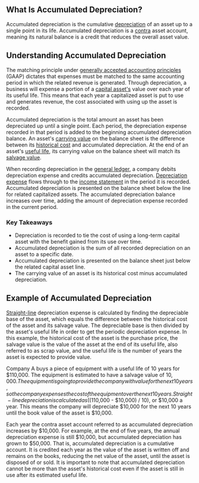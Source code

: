 ## What Is Accumulated Depreciation?

Accumulated depreciation is the cumulative [depreciation](https://www.investopedia.com/terms/d/depreciation.asp) of an asset up to a single point in its life. Accumulated depreciation is a [contra](https://www.investopedia.com/terms/c/contraaccount.asp) asset account, meaning its natural balance is a credit that reduces the overall asset value.

## Understanding Accumulated Depreciation

The matching principle under [generally accepted accounting principles](https://www.investopedia.com/terms/g/gaap.asp) (GAAP) dictates that expenses must be matched to the same accounting period in which the related revenue is generated. Through depreciation, a business will expense a portion of a [capital asset's](https://www.investopedia.com/terms/c/capitalasset.asp) value over each year of its useful life. This means that each year a capitalized asset is put to use and generates revenue, the cost associated with using up the asset is recorded.

Accumulated depreciation is the total amount an asset has been depreciated up until a single point. Each period, the depreciation expense recorded in that period is added to the beginning accumulated depreciation balance. An asset's [carrying value](https://www.investopedia.com/terms/c/carryingvalue.asp) on the balance sheet is the difference between its [historical cost](https://www.investopedia.com/terms/h/historical-cost.asp) and accumulated depreciation. At the end of an asset's [useful life](https://www.investopedia.com/terms/u/usefullife.asp), its carrying value on the balance sheet will match its [salvage value](https://www.investopedia.com/terms/s/salvagevalue.asp).

When recording depreciation in the [general ledger](https://www.investopedia.com/terms/g/generalledger.asp), a company debits depreciation expense and credits accumulated depreciation. [Depreciation expense](https://www.investopedia.com/ask/answers/040215/what-relationship-between-accumulated-depreciation-and-depreciation-expense.asp) flows through to the [income statement](https://www.investopedia.com/terms/i/incomestatement.asp) in the period it is recorded. Accumulated depreciation is presented on the balance sheet below the line for related capitalized assets. The accumulated depreciation balance increases over time, adding the amount of depreciation expense recorded in the current period.

### Key Takeaways

-   Depreciation is recorded to tie the cost of using a long-term capital asset with the benefit gained from its use over time.
-   Accumulated depreciation is the sum of all recorded depreciation on an asset to a specific date.
-   Accumulated depreciation is presented on the balance sheet just below the related capital asset line.
-   The carrying value of an asset is its historical cost minus accumulated depreciation.

## Example of Accumulated Depreciation

[Straight-line](https://www.investopedia.com/terms/s/straightlinebasis.asp) depreciation expense is calculated by finding the depreciable base of the asset, which equals the difference between the historical cost of the asset and its salvage value. The depreciable base is then divided by the asset's useful life in order to get the periodic depreciation expense. In this example, the historical cost of the asset is the purchase price, the salvage value is the value of the asset at the end of its useful life, also referred to as scrap value, and the useful life is the number of years the asset is expected to provide value.

Company A buys a piece of equipment with a useful life of 10 years for $110,000. The equipment is estimated to have a salvage value of $10,000. The equipment is going to provide the company with value for the next 10 years, so the company expenses the cost of the equipment over the next 10 years. Straight-line depreciation is calculated as (($110,000 - $10,000) / 10), or $10,000 a year. This means the company will depreciate $10,000 for the next 10 years until the book value of the asset is $10,000.

Each year the contra asset account referred to as accumulated depreciation increases by $10,000. For example, at the end of five years, the annual depreciation expense is still $10,000, but accumulated depreciation has grown to $50,000. That is, accumulated depreciation is a cumulative account. It is credited each year as the value of the asset is written off and remains on the books, reducing the net value of the asset, until the asset is disposed of or sold. It is important to note that accumulated depreciation cannot be more than the asset's historical cost even if the asset is still in use after its estimated useful life.
